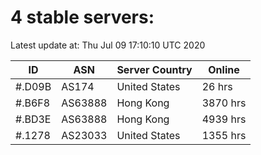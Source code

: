 # 4 stable servers:

Latest update at: Thu Jul 09 17:10:10 UTC 2020

| ID | ASN | Server Country | Online |
| -- | --- | -------------- | ------ |
| #.D09B | AS174 | United States | 26 hrs |
| #.B6F8 | AS63888 | Hong Kong | 3870 hrs |
| #.BD3E | AS63888 | Hong Kong | 4939 hrs |
| #.1278 | AS23033 | United States | 1355 hrs |

